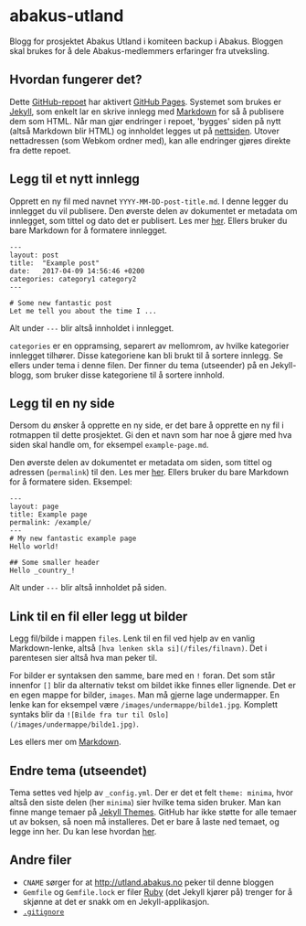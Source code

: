 # abakus-utland
Blogg for prosjektet Abakus Utland i komiteen backup i Abakus. Bloggen skal brukes for å dele Abakus-medlemmers erfaringer fra utveksling.

## Hvordan fungerer det?
Dette [GitHub-repoet](https://help.github.com/articles/about-repositories/) har aktivert [GitHub Pages](https://pages.github.com/). Systemet som brukes er [Jekyll](http://jekyllrb.com), som enkelt lar en skrive innlegg med [Markdown](https://github.com/adam-p/markdown-here/wiki/Markdown-Cheatsheet) for så å publisere dem som HTML. Når man gjør endringer i repoet, 'bygges' siden på nytt (altså Markdown blir HTML) og innholdet legges ut på [nettsiden](http://utland.abakus.no). Utover nettadressen (som Webkom ordner med), kan alle endringer gjøres direkte fra dette repoet.

## Legg til et nytt innlegg
Opprett en ny fil med navnet `YYYY-MM-DD-post-title.md`. I denne legger du innlegget du vil publisere.
Den øverste delen av dokumentet er metadata om innlegget, som tittel og dato det er publisert. Les mer [her](http://jekyllrb.com/docs/frontmatter/). Ellers bruker du bare Markdown for å formatere innlegget.

    ---
    layout: post
    title:  "Example post"
    date:   2017-04-09 14:56:46 +0200
    categories: category1 category2
    ---

    # Some new fantastic post
    Let me tell you about the time I ... 

Alt under `---` blir altså innholdet i innlegget.

`categories` er en oppramsing, separert av mellomrom, av hvilke kategorier innlegget tilhører. Disse kategoriene kan bli brukt til å sortere innlegg. Se ellers under tema i denne filen. Der finner du tema (utseender) på en Jekyll-blogg, som bruker disse kategoriene til å sortere innhold.

## Legg til en ny side
Dersom du ønsker å opprette en ny side, er det bare å opprette en ny fil i rotmappen til dette prosjektet. Gi den et navn som har noe å gjøre med hva siden skal handle om, for eksempel `example-page.md`.

Den øverste delen av dokumentet er metadata om siden, som tittel og adressen (`permalink`) til den. Les mer [her](http://jekyllrb.com/docs/frontmatter/). Ellers bruker du bare Markdown for å formatere siden. Eksempel:

    ---
    layout: page
    title: Example page
    permalink: /example/
    ---
    # My new fantastic example page
    Hello world!
    
    ## Some smaller header
    Hello _country_!
    
Alt under `---` blir altså innholdet på siden.

## Link til en fil eller legg ut bilder
Legg fil/bilde i mappen `files`. Lenk til en fil ved hjelp av en vanlig Markdown-lenke, altså `[hva lenken skla si](/files/filnavn)`. Det i parentesen sier altså hva man peker til.

For bilder er syntaksen den samme, bare med en `!` foran. Det som står innenfor `[]` blir da alternativ tekst om bildet ikke finnes eller lignende. Det er en egen mappe for bilder, `images`. Man må gjerne lage undermapper. En lenke kan for eksempel være `/images/undermappe/bilde1.jpg`. Komplett syntaks blir da `![Bilde fra tur til Oslo](/images/undermappe/bilde1.jpg)`.

Les ellers mer om [Markdown](https://github.com/adam-p/markdown-here/wiki/Markdown-Cheatsheet).

## Endre tema (utseendet)
Tema settes ved hjelp av `_config.yml`. Der er det et felt `theme: minima`, hvor altså den siste delen (her `minima`) sier hvilke tema siden bruker. Man kan finne mange temaer på [Jekyll Themes](http://jekyllthemes.org/). GitHub har ikke støtte for alle temaer ut av boksen, så noen må installeres. Det er bare å laste ned temaet, og legge inn her. Du kan lese hvordan [her](https://help.github.com/articles/adding-a-jekyll-theme-to-your-github-pages-site/).

## Andre filer
* `CNAME` sørger for at http://utland.abakus.no peker til denne bloggen
* `Gemfile` og `Gemfile.lock` er filer [Ruby](https://www.ruby-lang.org/en/) (det Jekyll kjører på) trenger for å skjønne at det er snakk om en Jekyll-applikasjon.
* [`.gitignore`](https://git-scm.com/docs/gitignore)
